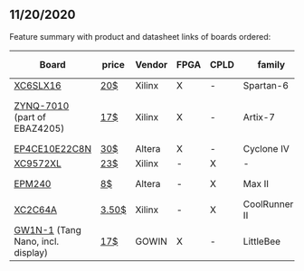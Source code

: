 ## 11/20/2020

Feature summary with product and datasheet links of boards ordered:
 
Board | price | Vendor | FPGA | CPLD | family | logic elements | macro cells | LUTs | Processor core
-- | - | - | - | - | - | - | - | - | -
[XC6SLX16](https://www.mouser.de/datasheet/2/903/ds160-1591533.pdf#page=2) | [20$](https://www.aliexpress.com/item/32828884647.html) | Xilinx | X | - | Spartan-6  |  14,579 | - | 9,112 | - 
[ZYNQ-7010](https://www.xilinx.com/support/documentation/data_sheets/ds190-Zynq-7000-Overview.pdf#page=3) (part of EBAZ4205) | [17$](https://www.aliexpress.com/item/1005001530141192.html) | Xilinx | X | - | Artix-7 | 28,000 | - | 17,600 | [Dual-core ARM Cortex-A9](https://www.xilinx.com/support/documentation/data_sheets/ds190-Zynq-7000-Overview.pdf#page=2)
[EP4CE10E22C8N](https://www.mouser.de/datasheet/2/612/cyiv-51001-1299459.pdf#page=3) | [30$](https://www.aliexpress.com/item/4001125284519.html) | Altera | X | - | Cyclone IV | 10,320 | - | - | -
[XC9572XL](https://www.xilinx.com/support/documentation/data_sheets/ds057.pdf) | [23$](https://www.ebay.de/itm/Xilinx-XC9572XL-CPLD-Entwicklungsboard-f%C3%BCr-Arduino-Raspberry-Pi/254189836214) | Xilinx | - | X | - | - | 72 | - | -
[EPM240](https://www.alldatasheet.com/datasheet-pdf/pdf/116400/ALTERA/EPM240.html) | [8$](https://www.amazon.de/-/en/gp/product/B082LS4YBZ/ref=ppx_yo_dt_b_asin_title_o03_s00) | Altera | - | X | Max II | 240 | 128-240 | - | -
[XC2C64A](https://www.xilinx.com/support/documentation/data_sheets/ds311.pdf) | [3.50$](https://www.xilinx.com/support/documentation/data_sheets/ds311.pdf) | Xilinx | - | X | CoolRunner-II | - | 64 | - | -
[GW1N-1](https://www.mouser.de/new/gowin/gowin-gw1n-1-fpgas/) (Tang Nano, incl. display) | [17$](https://www.aliexpress.com/item/4001275871300.html) | GOWIN | X | - | LittleBee | - | - | 1,152 | ARM Cortex-M3
